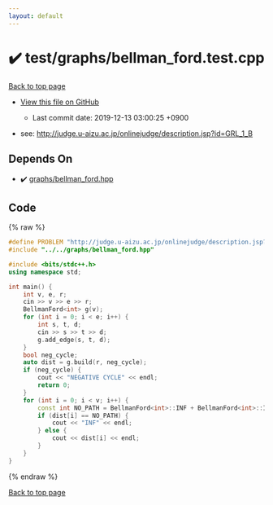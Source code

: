```yaml
---
layout: default
---
```


<!-- mathjax config similar to math.stackexchange -->
<script type="text/javascript" async
  src="https://cdnjs.cloudflare.com/ajax/libs/mathjax/2.7.5/MathJax.js?config=TeX-MML-AM_CHTML">
</script>
<script type="text/x-mathjax-config">
  MathJax.Hub.Config({
    TeX: { equationNumbers: { autoNumber: "AMS" }},
    tex2jax: {
      inlineMath: [ ['$','$'] ],
      processEscapes: true
    },
    "HTML-CSS": { matchFontHeight: false },
    displayAlign: "left",
    displayIndent: "2em"
  });
</script>

<script type="text/javascript" src="https://cdnjs.cloudflare.com/ajax/libs/jquery/3.4.1/jquery.min.js"></script>
<script src="https://cdn.jsdelivr.net/npm/jquery-balloon-js@1.1.2/jquery.balloon.min.js" integrity="sha256-ZEYs9VrgAeNuPvs15E39OsyOJaIkXEEt10fzxJ20+2I=" crossorigin="anonymous"></script>
<script type="text/javascript" src="../../../assets/js/copy-button.js"></script>
<link rel="stylesheet" href="../../../assets/css/copy-button.css" />


# :heavy_check_mark: test/graphs/bellman_ford.test.cpp
<a href="../../../index.html">Back to top page</a>

* <a href="{{ site.github.repository_url }}/blob/master/test/graphs/bellman_ford.test.cpp">View this file on GitHub</a>
    - Last commit date: 2019-12-13 03:00:25 +0900


* see: <a href="http://judge.u-aizu.ac.jp/onlinejudge/description.jsp?id=GRL_1_B">http://judge.u-aizu.ac.jp/onlinejudge/description.jsp?id=GRL_1_B</a>


## Depends On
* :heavy_check_mark: <a href="../../../library/graphs/bellman_ford.hpp.html">graphs/bellman_ford.hpp</a>


## Code
{% raw %}
```cpp
#define PROBLEM "http://judge.u-aizu.ac.jp/onlinejudge/description.jsp?id=GRL_1_B"
#include "../../graphs/bellman_ford.hpp"

#include <bits/stdc++.h>
using namespace std;

int main() {
    int v, e, r;
    cin >> v >> e >> r;
    BellmanFord<int> g(v);
    for (int i = 0; i < e; i++) {
        int s, t, d;
        cin >> s >> t >> d;
        g.add_edge(s, t, d);
    }
    bool neg_cycle;
    auto dist = g.build(r, neg_cycle);
    if (neg_cycle) {
        cout << "NEGATIVE CYCLE" << endl;
        return 0;
    }
    for (int i = 0; i < v; i++) {
        const int NO_PATH = BellmanFord<int>::INF + BellmanFord<int>::INF;
        if (dist[i] == NO_PATH) {
            cout << "INF" << endl;
        } else {
            cout << dist[i] << endl;
        }
    }
}
```
{% endraw %}

<a href="../../../index.html">Back to top page</a>

